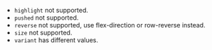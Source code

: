 - `highlight` not supported.
- `pushed` not supported.
- `reverse` not supported, use flex-direction or row-reverse instead.
- `size` not supported.
- `variant` has different values.